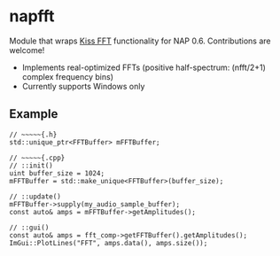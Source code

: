 # napfft

Module that wraps [Kiss FFT](https://github.com/mborgerding/kissfft) functionality for NAP 0.6. Contributions are welcome!

- Implements real-optimized FFTs (positive half-spectrum: (nfft/2+1) complex frequency bins)
- Currently supports Windows only

## Example
```
// ~~~~~{.h}
std::unique_ptr<FFTBuffer> mFFTBuffer;

// ~~~~~{.cpp} 
// ::init()
uint buffer_size = 1024;
mFFTBuffer = std::make_unique<FFTBuffer>(buffer_size);

// ::update()
mFFTBuffer->supply(my_audio_sample_buffer);
const auto& amps = mFFTBuffer->getAmplitudes();

// ::gui()
const auto& amps = fft_comp->getFFTBuffer().getAmplitudes();
ImGui::PlotLines("FFT", amps.data(), amps.size());
```